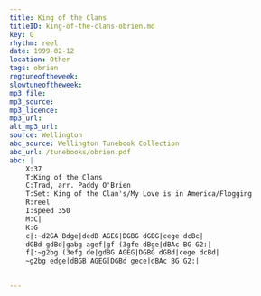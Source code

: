 ```yaml
---
title: King of the Clans
titleID: king-of-the-clans-obrien.md
key: G
rhythm: reel
date: 1999-02-12
location: Other
tags: obrien
regtuneoftheweek:
slowtuneoftheweek:
mp3_file:
mp3_source:
mp3_licence:
mp3_url:
alt_mp3_url:
source: Wellington
abc_source: Wellington Tunebook Collection
abc_url: /tunebooks/obrien.pdf
abc: |
    X:37
    T:King of the Clans
    C:Trad, arr. Paddy O'Brien
    T:Set: King of the Clan's/My Love is in America/Flogging
    R:reel
    I:speed 350
    M:C|
    K:G
    c|:~d2GA Bdge|dedB AGEG|DGBG dGBG|cege dcBc|
    dGBd gdBd|gabg agef|gf (3gfe dBge|dBAc BG G2:|
    f|:~g2bg (3efg de|gdBG AGEG|DGBG dGBd|cege dcBd|
    ~g2bg edge|dBGB AGEG|DGBd gece|dBAc BG G2:|
    

---
```

